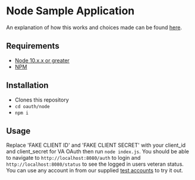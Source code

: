 # Node Sample Application

An explanation of how this works and choices made can be found [here](https://developer.va.gov/oauth).

## Requirements

* [Node 10.x.x or greater](https://nodejs.org/en/)
* [NPM](https://www.npmjs.com/get-npm)

## Installation

* Clones this repository
* `cd oauth/node`
* `npm i`

## Usage

Replace 'FAKE CLIENT ID' and 'FAKE CLIENT SECRET' with your client\_id and client\_secret for VA OAuth then run `node index.js`. You should be able to navigate to `http://localhost:8080/auth` to login and `http://localhost:8080/status` to see the logged in users veteran status. You can use any account in from our supplied [test accounts](../../test-accounts.md) to try it out. 
